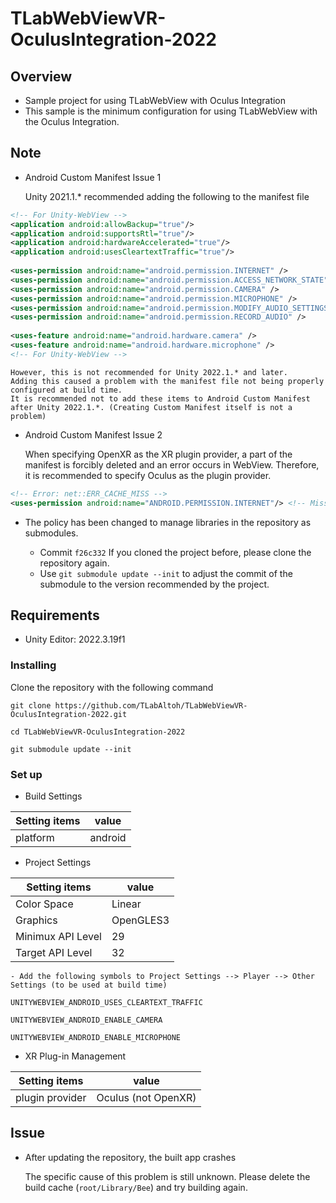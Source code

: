 # TLabWebViewVR-OculusIntegration-2022

## Overview
- Sample project for using TLabWebView with Oculus Integration
- This sample is the minimum configuration for using TLabWebView with the Oculus Integration.

## Note
- Android Custom Manifest Issue 1

	Unity 2021.1.* recommended adding the following to the manifest file

```xml
<!-- For Unity-WebView -->
<application android:allowBackup="true"/>
<application android:supportsRtl="true"/>
<application android:hardwareAccelerated="true"/>
<application android:usesCleartextTraffic="true"/>
	
<uses-permission android:name="android.permission.INTERNET" />
<uses-permission android:name="android.permission.ACCESS_NETWORK_STATE"/>
<uses-permission android:name="android.permission.CAMERA" />
<uses-permission android:name="android.permission.MICROPHONE" />
<uses-permission android:name="android.permission.MODIFY_AUDIO_SETTINGS" />
<uses-permission android:name="android.permission.RECORD_AUDIO" />
	
<uses-feature android:name="android.hardware.camera" />
<uses-feature android:name="android.hardware.microphone" />
<!-- For Unity-WebView -->
```

	However, this is not recommended for Unity 2022.1.* and later. 
	Adding this caused a problem with the manifest file not being properly configured at build time.
	It is recommended not to add these items to Android Custom Manifest after Unity 2022.1.*. (Creating Custom Manifest itself is not a problem)

- Android Custom Manifest Issue 2

	When specifying OpenXR as the XR plugin provider, a part of the manifest is forcibly deleted and an error occurs in WebView. Therefore, it is recommended to specify Oculus as the plugin provider.
```xml
<!-- Error: net::ERR_CACHE_MISS -->
<uses-permission android:name="ANDROID.PERMISSION.INTERNET"/> <!-- Missing !! -->
```

- The policy has been changed to manage libraries in the repository as submodules.

	- Commit ``` f26c332 ``` If you cloned the project before, please clone the repository again.
	- Use ``` git submodule update --init ``` to adjust the commit of the submodule to the version recommended by the project.

## Requirements
- Unity Editor: 2022.3.19f1

### Installing
Clone the repository with the following command

```
git clone https://github.com/TLabAltoh/TLabWebViewVR-OculusIntegration-2022.git

cd TLabWebViewVR-OculusIntegration-2022

git submodule update --init
```

### Set up
- Build Settings  

| Setting items | value |
| --- | --- |  
| platform | android |  

- Project Settings

| Setting items | value |
| --- | --- |  
| Color Space | Linear |  
| Graphics | OpenGLES3 |  
| Minimux API Level | 29 |  
| Target API Level | 32 |  

	- Add the following symbols to Project Settings --> Player --> Other Settings (to be used at build time)  

```
UNITYWEBVIEW_ANDROID_USES_CLEARTEXT_TRAFFIC
```
```
UNITYWEBVIEW_ANDROID_ENABLE_CAMERA
```
```
UNITYWEBVIEW_ANDROID_ENABLE_MICROPHONE
```

- XR Plug-in Management

| Setting items | value |
| --- | --- |  
| plugin provider | Oculus (not OpenXR) |  
 
## Issue
- After updating the repository, the built app crashes

	The specific cause of this problem is still unknown. Please delete the build cache (``` root/Library/Bee ```) and try building again.
